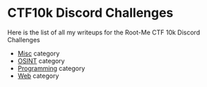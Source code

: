 # CTF10k Discord Challenges

Here is the list of all my writeups for the Root-Me CTF 10k Discord Challenges

- [Misc](./misc/README.md) category
- [OSINT](./osint/README.md) category
- [Programming](./prog/README.md) category
- [Web](./web/README.md) category



